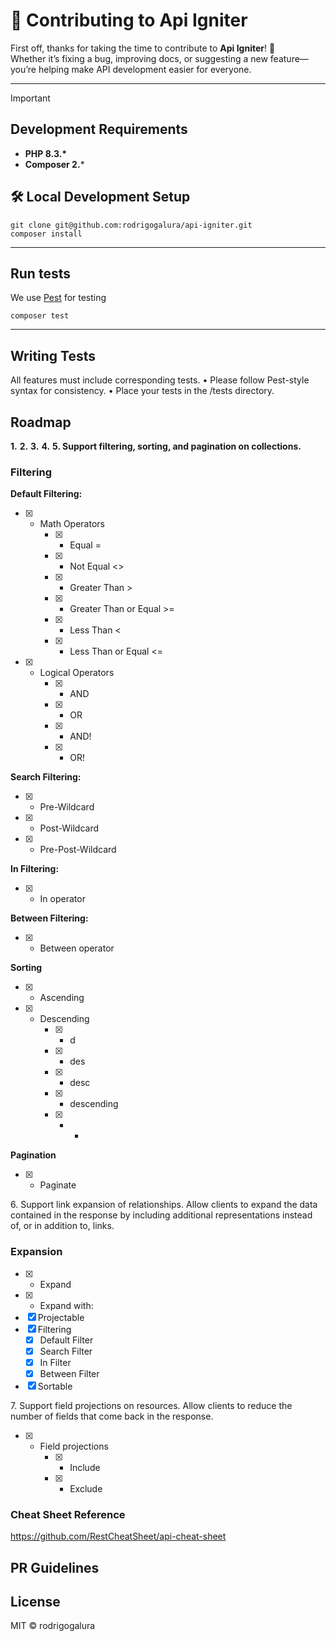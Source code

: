 # 🤝 Contributing to Api Igniter

First off, thanks for taking the time to contribute to **Api Igniter**! 🎉  
Whether it’s fixing a bug, improving docs, or suggesting a new feature—you’re helping make API development easier for everyone.

---

> [!IMPORTANT]
> ## Development Requirements
>
> - **PHP 8.3.\***
> - **Composer 2.***

## 🛠️ Local Development Setup
```
git clone git@github.com:rodrigogalura/api-igniter.git
composer install
```

---

## Run tests

We use [Pest](https://pestphp.com) for testing

```
composer test
```

---

## Writing Tests

All features must include corresponding tests.
•   Please follow Pest-style syntax for consistency.
•   Place your tests in the /tests directory.


## Roadmap

**1\.**
**2\.**
**3\.**
**4\.**
**5\. Support filtering, sorting, and pagination on collections.**

### Filtering

**Default Filtering:**
- [x] - Math Operators
    - [x] - Equal =
    - [x] - Not Equal <>
    - [x] - Greater Than >
    - [x] - Greater Than or Equal >=
    - [x] - Less Than <
    - [x] - Less Than or Equal <=
- [x] - Logical Operators
    - [x] - AND
    - [x] - OR
    - [x] - AND!
    - [x] - OR!

**Search Filtering:**
- [x] - Pre-Wildcard
- [x] - Post-Wildcard
- [x] - Pre-Post-Wildcard

**In Filtering:**
- [x] - In operator

**Between Filtering:**
- [x] - Between operator

**Sorting**
- [x] - Ascending
- [x] - Descending
    - [x] - d
    - [x] - des
    - [x] - desc
    - [x] - descending
    - [x] - -

**Pagination**

- [x] - Paginate


6\. Support link expansion of relationships. Allow clients to expand the data contained in the response by including additional representations instead of, or in addition to, links.

### Expansion
- [x] - Expand
- [x] - Expand with:
- [x] Projectable
- [x] Filtering
    - [x] Default Filter
    - [x] Search Filter
    - [x] In Filter
    - [x] Between Filter
 - [x] Sortable

7\. Support field projections on resources. Allow clients to reduce the number of fields that come back in the response.

- [x] - Field projections
    - [x] - Include
    - [x] - Exclude


### Cheat Sheet Reference

https://github.com/RestCheatSheet/api-cheat-sheet

## PR Guidelines

## License

MIT © rodrigogalura
